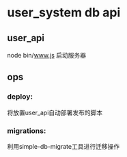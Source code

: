 # user_system db api

## user_api
node bin/www.js 启动服务器

## ops

### deploy: 
将放置user_api自动部署发布的脚本

### migrations:
利用simple-db-migrate工具进行迁移操作